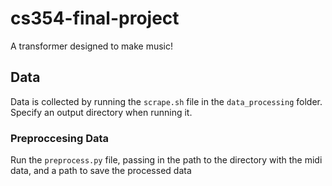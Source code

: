 # cs354-final-project

A transformer designed to make music!

## Data

Data is collected by running the `scrape.sh` file in the `data_processing` folder. Specify an output directory when running it.

### Preproccesing Data

Run the `preprocess.py` file, passing in the path to the directory with the midi data, and a path to save the processed data
